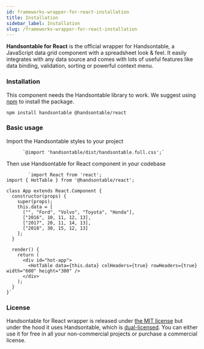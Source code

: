 ```yaml
---
id: frameworks-wrapper-for-react-installation
title: Installation
sidebar_label: Installation
slug: /frameworks-wrapper-for-react-installation
---
```


**Handsontable for React** is the official wrapper for Handsontable, a JavaScript data grid component with a spreadsheet look & feel. It easily integrates with any data source and comes with lots of useful features like data binding, validation, sorting or powerful context menu.

### Installation

This component needs the Handsontable library to work. We suggest using [npm](https://www.npmjs.com/package/@handsontable/react) to install the package.

    npm install handsontable @handsontable/react

### Basic usage

Import the Handsontable styles to your project

          `@import 'handsontable/dist/handsontable.full.css';`
        

Then use Handsontable for React component in your codebase

```
        `import React from 'react';
import { HotTable } from '@handsontable/react';

class App extends React.Component {
  constructor(props) {
    super(props);
    this.data = [
      ["", "Ford", "Volvo", "Toyota", "Honda"],
      ["2016", 10, 11, 12, 13],
      ["2017", 20, 11, 14, 13],
      ["2018", 30, 15, 12, 13]
    ];
  }

  render() {
    return (
      <div id="hot-app">
        <HotTable data={this.data} colHeaders={true} rowHeaders={true} width="600" height="300" />
      </div>
    );
  }
}`
```

### License

Handsontable for React wrapper is released under [the MIT license](https://github.com/handsontable/react-handsontable/blob/master/LICENSE) but under the hood it uses Handsontable, which is [dual-licensed](https://handsontable.com/docs/8.2.0/tutorial-licensing.html). You can either use it for free in all your non-commercial projects or purchase a commercial license.

